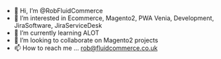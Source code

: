- 👋 Hi, I’m @RobFluidCommerce
- 👀 I’m interested in Ecommerce, Magento2, PWA Venia, Development, JiraSoftware, JiraServiceDesk
- 🌱 I’m currently learning ALOT
- 💞️ I’m looking to collaborate on Magento2 projects
- 📫 How to reach me ... rob@fluidcommerce.co.uk

<!---
RobFluidCommerce/RobFluidCommerce is a ✨ special ✨ repository because its `README.md` (this file) appears on your GitHub profile.
You can click the Preview link to take a look at your changes.
--->
